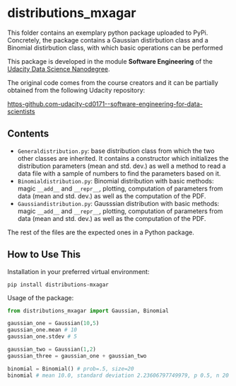 # distributions_mxagar

This folder contains an exemplary python package uploaded to PyPi. Concretely, the package contains a Gaussian distirbution class and a Binomial distirbution class, with which basic operations can be performed

This package is developed in the module **Software Engineering** of the [Udacity Data Science Nanodegree](https://www.udacity.com/course/data-scientist-nanodegree--nd025).

The original code comes from the course creators and it can be partially obtained from the following Udacity repository:

[https-github.com-udacity-cd0171--software-engineering-for-data-scientists](https://github.com/udacity/https-github.com-udacity-cd0171--software-engineering-for-data-scientists)

## Contents

- `Generaldistribution.py`: base distribution class from which the two other classes are inherited. It contains a constructor which initializes the distribution parameters (mean and std. dev.) as well a method to read a data file with a sample of numbers to find the parameters based on it.
- `Binomialdistribution.py`: Binomial distribution with basic methods: magic `__add__` and `__repr__`, plotting, computation of parameters from data (mean and std. dev.) as well as the computation of the PDF.
- `Gaussiandistribution.py`: Gausssian distribution with basic methods: magic `__add__` and `__repr__`, plotting, computation of parameters from data (mean and std. dev.) as well as the computation of the PDF.

The rest of the files are the expected ones in a Python package.

## How to Use This

Installation in your preferred virtual environment:

```
pip install distributions-mxagar
```

Usage of the package:

```python
from distributions_mxagar import Gaussian, Binomial

gaussian_one = Gaussian(10,5)
gaussian_one.mean # 10
gaussian_one.stdev # 5

gaussian_two = Gaussian(1,2)
gaussian_three = gaussian_one + gaussian_two

binomial = Binomial() # prob=.5, size=20
binomial # mean 10.0, standard deviation 2.23606797749979, p 0.5, n 20
```